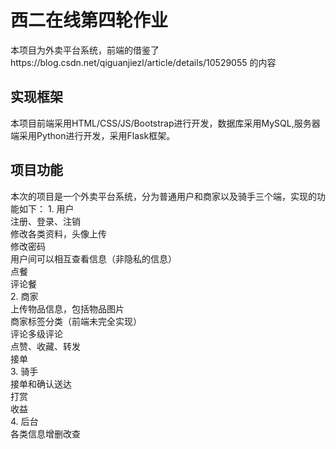 # 西二在线第四轮作业
本项目为外卖平台系统，前端的借鉴了https://blog.csdn.net/qiguanjiezl/article/details/10529055 的内容
## 实现框架
本项目前端采用HTML/CSS/JS/Bootstrap进行开发，数据库采用MySQL,服务器端采用Python进行开发，采用Flask框架。
## 项目功能
本次的项目是一个外卖平台系统，分为普通用户和商家以及骑手三个端，实现的功能如下：
    1. 用户  
    注册、登录、注销  
    修改各类资料，头像上传  
    修改密码  
    用户间可以相互查看信息（非隐私的信息）  
    点餐  
    评论餐  
    2. 商家  
    上传物品信息，包括物品图片  
    商家标签分类（前端未完全实现）  
    评论多级评论  
    点赞、收藏、转发  
    接单  
    3. 骑手  
    接单和确认送达  
    打赏  
    收益  
    4. 后台  
    各类信息增删改查  
   
